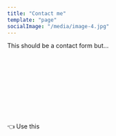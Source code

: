 ```yaml
---
title: "Contact me"
template: "page"
socialImage: "/media/image-4.jpg"
---
```


This should be a contact form but...
<br />
<br />
<br />
<br />
<br />
<br />
<br />
<br />
<br />
<br />
<br />
👈 Use this